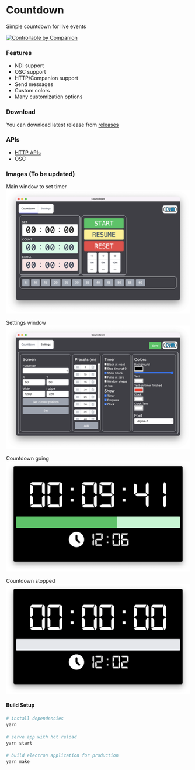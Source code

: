 # Countdown

Simple countdown for live events

<a href="https://bitfocus.io/companion/?ref=wiki" target="_new"><img height="50px" alt="Controllable by Companion" src="https://bitfocus.io/companion-badge.png?ref=wiki"></a>

### Features

- NDI support
- OSC support
- HTTP/Companion support
- Send messages
- Custom colors
- Many customization options

### Download

You can download latest release from [releases](https://github.com/CVMEventi/Countdown/releases)

### APIs

- [HTTP APIs](https://github.com/CVMEventi/Countdown/wiki/HTTP-APIs)
- OSC

### Images (To be updated)
Main window to set timer
![Main Window](./docs/images/main.png)

Settings window
![Setting Window](./docs/images/settings.png)

Countdown going
![Countdown Window going](./docs/images/countdown-going.png)

Countdown stopped
![Countdown Window stopped](./docs/images/countdown.png)

#### Build Setup

``` bash
# install dependencies
yarn

# serve app with hot reload
yarn start

# build electron application for production
yarn make
```
